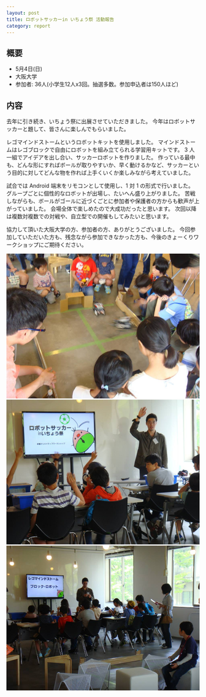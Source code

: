 ```yaml
---
layout: post
title: ロボットサッカーin いちょう祭 活動報告
category: report
---
```


## 概要
- 5月4日(日)
- 大阪大学
- 参加者: 36人(小学生12人x3回。抽選多数。参加申込者は150人ほど)

## 内容
去年に引き続き、いちょう祭に出展させていただきました。
今年はロボットサッカーと題して、皆さんに楽しんでもらいました。

レゴマインドストームというロボットキットを使用しました。
マインドストームはレゴブロックで自由にロボットを組み立てられる学習用キットです。
3 人一組でアイデアを出し合い、サッカーロボットを作りました。
作っている最中も、どんな形にすればボールが取りやすいか、早く動けるかなど、サッカーという目的に対してどんな物を作れば上手くいくか楽しみながら考えていました。 

試合では Android 端末をリモコンとして使用し、1 対 1 の形式で行いました。
グループごとに個性的なロボットが出場し、たいへん盛り上がりました。
苦戦しながらも、ボールがゴールに近づくごとに参加者や保護者の方からも歓声が上がっていました。
会場全体で楽しめたので大成功だったと思います。
次回以降は複数対複数での対戦や、自立型での開催もしてみたいと思います。 

協力して頂いた大阪大学の方、参加者の方、ありがとうございました。
今回参加していただいた方も、残念ながら参加できなかった方も、今後のきょーくりワークショップにご期待ください。

<div class="gallary">
  <a href="/images/blogs/ichosai-2014/1.jpg"><img src="/images/blogs/ichosai-2014/1.jpg"></a>
  <a href="/images/blogs/ichosai-2014/2.jpg"><img src="/images/blogs/ichosai-2014/2.jpg"></a>
  <a href="/images/blogs/ichosai-2014/3.jpg"><img src="/images/blogs/ichosai-2014/3.jpg"></a>
</div>
